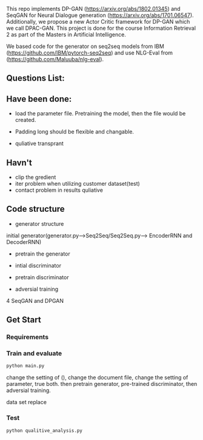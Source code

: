 This repo implements DP-GAN (https://arxiv.org/abs/1802.01345) and SeqGAN for Neural Dialogue generation (https://arxiv.org/abs/1701.06547). Additionally, we propose a new Actor Critic framework for DP-GAN which we call DPAC-GAN. This project is done for the course Information Retrieval 2 as part of the Masters in Artificial Intelligence. 

We based code for the generator on seq2seq models from IBM (https://github.com/IBM/pytorch-seq2seq) and use NLG-Eval from (https://github.com/Maluuba/nlg-eval).


## Questions List:

## Have been done:
- load the parameter file. Pretraining the model, then the file would be created.

- Padding long should be flexible and changable.

- quliative transprant

## Havn't
- clip the gredient
- iter problem when utilizing customer dataset(test)
- contact problem in results quliative

## Code structure

- generator structure

initial generator(generator.py-->Seq2Seq/Seq2Seq.py--> EncoderRNN and DecoderRNN)

- pretrain the generator

- intial discriminator

- pretrain discriminator

- adversial training

4 SeqGAN and DPGAN


## Get Start

### Requirements

### Train and evaluate

```bash
python main.py
```
change the setting of (), change the document file, change the setting of parameter, true both. then pretrain generator, pre-trained discriminator, then adversial training.

data set replace

### Test
```bash
python qualitive_analysis.py
```
